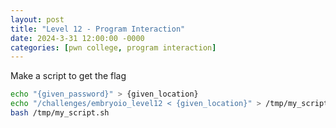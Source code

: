 ```yaml
---
layout: post
title: "Level 12 - Program Interaction"
date: 2024-3-31 12:00:00 -0000
categories: [pwn college, program interaction]
---
```

Make a script to get the flag  

```bash
echo "{given_password}" > {given_location}
echo "/challenges/embryoio_level12 < {given_location}" > /tmp/my_script.sh
bash /tmp/my_script.sh
```
